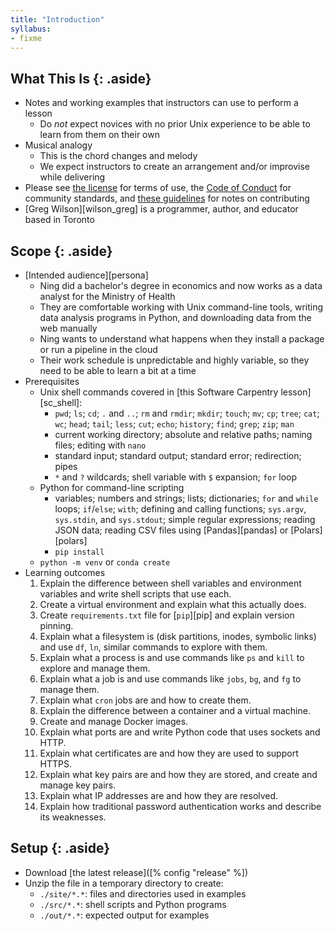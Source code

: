 ```yaml
---
title: "Introduction"
syllabus:
- fixme
---
```


## What This Is {: .aside}

-   Notes and working examples that instructors can use to perform a lesson
    -   Do *not* expect novices with no prior Unix experience to be able to learn from them on their own
-   Musical analogy
    -   This is the chord changes and melody
    -   We expect instructors to create an arrangement and/or improvise while delivering
-   Please see [the license](./license/) for terms of use,
    the [Code of Conduct](./conduct/) for community standards,
    and [these guidelines](./contributing/) for notes on contributing
-   [Greg Wilson][wilson_greg] is a programmer, author, and educator based in Toronto

## Scope {: .aside}

-   [Intended audience][persona]
    -   Ning did a bachelor's degree in economics
        and now works as a data analyst for the Ministry of Health
    -   They are comfortable working with Unix command-line tools,
        writing data analysis programs in Python,
	and downloading data from the web manually
    -   Ning wants to understand what happens when they install a package
	or run a pipeline in the cloud
    -   Their work schedule is unpredictable and highly variable,
        so they need to be able to learn a bit at a time
-   Prerequisites
    -   Unix shell commands covered in [this Software Carpentry lesson][sc_shell]:
        -   `pwd`; `ls`; `cd`; `.` and `..`; `rm` and `rmdir`; `mkdir`; `touch`;
            `mv`; `cp`; `tree`; `cat`; `wc`; `head`; `tail`; `less`; `cut`; `echo`;
            `history`; `find`; `grep`; `zip`; `man`
        -   current working directory; absolute and relative paths; naming files;
            editing with `nano`
        -   standard input; standard output; standard error; redirection; pipes
        -   `*` and `?` wildcards; shell variable with `$` expansion; `for` loop
    -   Python for command-line scripting
        -   variables; numbers and strings; lists; dictionaries; `for` and `while` loops;
	    `if`/`else`; `with`; defining and calling functions; `sys.argv`, `sys.stdin`,
	    and `sys.stdout`; simple regular expressions; reading JSON data;
	    reading CSV files using [Pandas][pandas] or [Polars][polars]
        -   `pip install`
	-   `python -m venv` or `conda create`
-   Learning outcomes
    1.  Explain the difference between shell variables and environment variables
        and write shell scripts that use each.
    1.  Create a virtual environment and explain what this actually does.
    1.  Create `requirements.txt` file for [`pip`][pip] and explain version pinning.
    1.  Explain what a filesystem is (disk partitions, inodes, symbolic links)
        and use `df`, `ln`, similar commands to explore with them.
    1.  Explain what a process is and use commands like `ps` and `kill` to explore and manage them.
    1.  Explain what a job is and use commands like `jobs`, `bg`, and `fg` to manage them.
    1.  Explain what `cron` jobs are and how to create them.
    1.  Explain the difference between a container and a virtual machine.
    1.  Create and manage Docker images.
    1.  Explain what ports are and write Python code that uses sockets and HTTP.
    1.  Explain what certificates are and how they are used to support HTTPS.
    1.  Explain what key pairs are and how they are stored, and create and manage key pairs.
    1.  Explain what IP addresses are and how they are resolved.
    1.  Explain how traditional password authentication works and describe its weaknesses.

## Setup {: .aside}

-   Download [the latest release]([% config "release" %])
-   Unzip the file in a temporary directory to create:
    -   `./site/*.*`: files and directories used in examples
    -   `./src/*.*`: shell scripts and Python programs
    -   `./out/*.*`: expected output for examples
